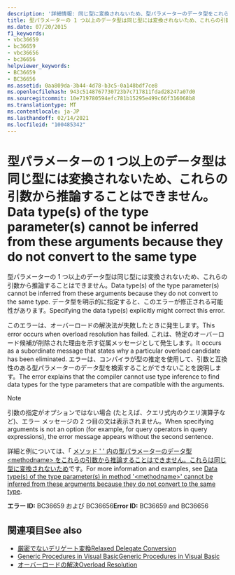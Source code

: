 ```yaml
---
description: '詳細情報: 同じ型に変換されないため、型パラメーターのデータ型をこれらの引数から推論することはできません'
title: 型パラメーターの 1 つ以上のデータ型は同じ型には変換されないため、これらの引数から推論することはできません。
ms.date: 07/20/2015
f1_keywords:
- vbc36659
- bc36659
- vbc36656
- bc36656
helpviewer_keywords:
- BC36659
- BC36656
ms.assetid: 0aa809da-3b44-4d78-b3c5-0a148bdf7ce8
ms.openlocfilehash: 943c5148767730723b7c717811fdad28247a07d0
ms.sourcegitcommit: 10e719780594efc781b15295e499c66f316068b8
ms.translationtype: MT
ms.contentlocale: ja-JP
ms.lasthandoff: 02/14/2021
ms.locfileid: "100485342"
---
```

# <a name="data-types-of-the-type-parameters-cannot-be-inferred-from-these-arguments-because-they-do-not-convert-to-the-same-type"></a><span data-ttu-id="28820-103">型パラメーターの 1 つ以上のデータ型は同じ型には変換されないため、これらの引数から推論することはできません。</span><span class="sxs-lookup"><span data-stu-id="28820-103">Data type(s) of the type parameter(s) cannot be inferred from these arguments because they do not convert to the same type</span></span>

<span data-ttu-id="28820-104">型パラメーターの 1 つ以上のデータ型は同じ型には変換されないため、これらの引数から推論することはできません。</span><span class="sxs-lookup"><span data-stu-id="28820-104">Data type(s) of the type parameter(s) cannot be inferred from these arguments because they do not convert to the same type.</span></span> <span data-ttu-id="28820-105">データ型を明示的に指定すると、このエラーが修正される可能性があります。</span><span class="sxs-lookup"><span data-stu-id="28820-105">Specifying the data type(s) explicitly might correct this error.</span></span>  
  
 <span data-ttu-id="28820-106">このエラーは、オーバーロードの解決法が失敗したときに発生します。</span><span class="sxs-lookup"><span data-stu-id="28820-106">This error occurs when overload resolution has failed.</span></span> <span data-ttu-id="28820-107">これは、特定のオーバーロード候補が削除された理由を示す従属メッセージとして発生します。</span><span class="sxs-lookup"><span data-stu-id="28820-107">It occurs as a subordinate message that states why a particular overload candidate has been eliminated.</span></span> <span data-ttu-id="28820-108">エラーは、コンパイラが型の推定を使用して、引数と互換性のある型パラメーターのデータ型を検索することができないことを説明します。</span><span class="sxs-lookup"><span data-stu-id="28820-108">The error explains that the compiler cannot use type inference to find data types for the type parameters that are compatible with the arguments.</span></span>  
  
> [!NOTE]
> <span data-ttu-id="28820-109">引数の指定がオプションではない場合 (たとえば、クエリ式内のクエリ演算子など)、エラー メッセージの 2 つ目の文は表示されません。</span><span class="sxs-lookup"><span data-stu-id="28820-109">When specifying arguments is not an option (for example, for query operators in query expressions), the error message appears without the second sentence.</span></span>  
  
 <span data-ttu-id="28820-110">詳細と例については、「 [メソッド ' ' 内の型パラメーターのデータ型 \<methodname> をこれらの引数から推論することはできません。これらは同じ型に変換されないため](bc36660-bc36657.md)です。</span><span class="sxs-lookup"><span data-stu-id="28820-110">For more information and examples, see [Data type(s) of the type parameter(s) in method '\<methodname>' cannot be inferred from these arguments because they do not convert to the same type](bc36660-bc36657.md).</span></span>  
  
 <span data-ttu-id="28820-111">**エラー ID:** BC36659 および BC36656</span><span class="sxs-lookup"><span data-stu-id="28820-111">**Error ID:** BC36659 and BC36656</span></span>  
  
## <a name="see-also"></a><span data-ttu-id="28820-112">関連項目</span><span class="sxs-lookup"><span data-stu-id="28820-112">See also</span></span>

- [<span data-ttu-id="28820-113">厳密でないデリゲート変換</span><span class="sxs-lookup"><span data-stu-id="28820-113">Relaxed Delegate Conversion</span></span>](../programming-guide/language-features/delegates/relaxed-delegate-conversion.md)
- [<span data-ttu-id="28820-114">Generic Procedures in Visual Basic</span><span class="sxs-lookup"><span data-stu-id="28820-114">Generic Procedures in Visual Basic</span></span>](../programming-guide/language-features/data-types/generic-procedures.md)
- [<span data-ttu-id="28820-115">オーバーロードの解決</span><span class="sxs-lookup"><span data-stu-id="28820-115">Overload Resolution</span></span>](../programming-guide/language-features/procedures/overload-resolution.md)
